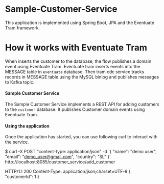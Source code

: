 # Sample-Customer-Service
This application is implemented using Spring Boot, JPA and the Eventuate Tram framework.

# How it works with Eventuate Tram

When inserts the customer to the database, the flow publishes a domain event using Eventuate Tram. Eventuate tram inserts events into the MESSAGE table in `eventuate` database. Then tram cdc service tracks records in MESSAGE table using the MySQL binlog and publishes messages to Kafka topic.

#### Sample Customer Service
The Sample Customer Service implements a REST API for adding customers to the `customer` database. It publishes Customer domain events using Eventuate Tram.

#### Using the application
Once the application has started, you can use following curl to interact with the service.

$ curl -X POST "content-type: application/json" -d '{
 "name": "demo user",
 "email": "demo_user@gmail.com",
 "country": "SL"
}' http://localhost:8085/customer_service/add_customer

HTTP/1.1 200
Content-Type: application/json;charset=UTF-8
{
  "customerId": 1
}

